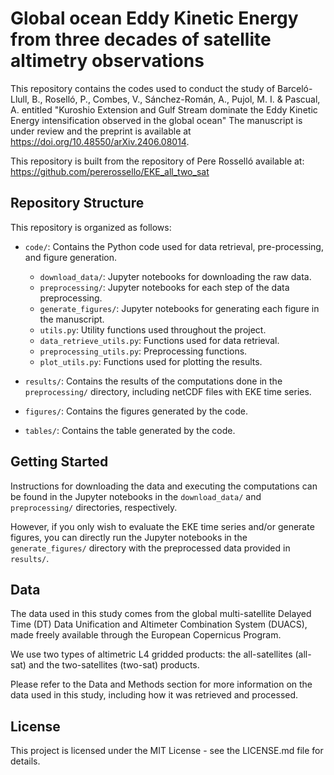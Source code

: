 # Global ocean Eddy Kinetic Energy from three decades of satellite altimetry observations

This repository contains the codes used to conduct the study of Barceló-Llull, B., Roselló, P., Combes, V., Sánchez-Román, A., Pujol, M. I.  &amp; Pascual, A. entitled "Kuroshio Extension and Gulf Stream dominate the Eddy Kinetic Energy intensification observed in the global ocean"  The manuscript is under review and the preprint is available at 
https://doi.org/10.48550/arXiv.2406.08014.


This repository is built from the repository of Pere Rosselló available at: https://github.com/pererossello/EKE_all_two_sat

## Repository Structure
This repository is organized as follows:

- `code/`: Contains the Python code used for data retrieval, pre-processing, and figure generation.
    - `download_data/`: Jupyter notebooks for downloading the raw data.
    - `preprocessing/`: Jupyter notebooks for each step of the data preprocessing.
    - `generate_figures/`: Jupyter notebooks for generating each figure in the manuscript.  
    - `utils.py`: Utility functions used throughout the project.
    - `data_retrieve_utils.py`: Functions used for data retrieval.
    - `preprocessing_utils.py`: Preprocessing functions.
    - `plot_utils.py`: Functions used for plotting the results.
    
    
- `results/`: Contains the results of the computations done in the `preprocessing/` directory, including netCDF files with EKE time series.
- `figures/`: Contains the figures generated by the code.
- `tables/`: Contains the table generated by the code.

## Getting Started
Instructions for downloading the data and executing the computations can be found in the Jupyter notebooks in the `download_data/` and `preprocessing/` directories, respectively. 

However, if you only wish to evaluate the EKE time series and/or generate figures, you can directly run the Jupyter notebooks in the `generate_figures/` directory with the preprocessed data provided in `results/`.

## Data
The data used in this study comes from the global multi-satellite Delayed Time (DT) Data Unification and Altimeter Combination System (DUACS), made freely available through the European Copernicus Program.

We use two types of altimetric L4 gridded products: the all-satellites (all-sat) and the two-satellites (two-sat) products.

Please refer to the Data and Methods section for more information on the data used in this study, including how it was retrieved and processed.

## License
This project is licensed under the MIT License - see the LICENSE.md file for details.
